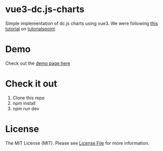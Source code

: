 # vue3-dc.js-charts
Simple implementation of dc.js charts using vue3. 
We were following [this tutorial](https://www.tutorialspoint.com/dcjs/index.htm) on [tutorialspoint](https://www.tutorialspoint.com/dcjs/index.htm).

# Demo
Check out the [demo page here](https://github.com/mohapinkepane/vue3-dc.js-charts)

# Check it out
1. Clone this repo
1. npm install
1. npm run dev

# License
The MIT License (MIT). Please see [License File](./LICENCE) for more information.

